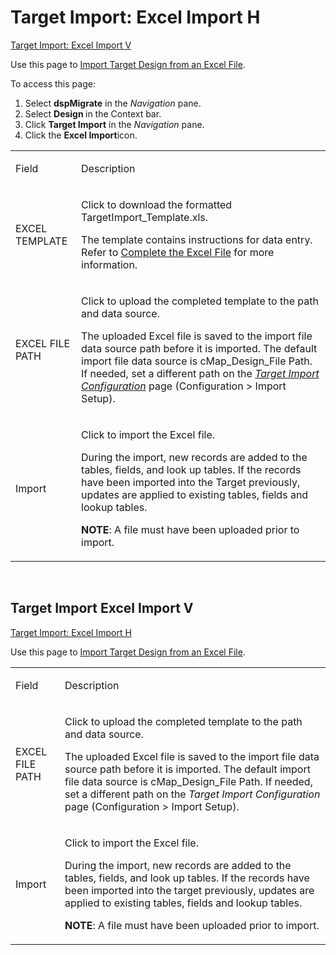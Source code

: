 # <span id="top"></span>Target Import: Excel Import H

[Target Import: Excel Import V](#Target)

<div class="use">

Use this page to [Import Target Design from an Excel
File](../Use_Cases/Import_from_an_Excel_File.htm).

</div>

To access this page:

1.  Select <span style="font-weight: bold;">dspMigrate</span> in the
    <span style="font-style: italic;">Navigation</span> pane.
2.  Select <span style="font-weight: bold;">Design </span>in the Context
    bar.
3.  Click <span style="font-weight: bold;">Target Import</span> in the
    <span style="font-style: italic;">Navigation</span> pane.
4.  Click the <span style="font-weight: bold;">Excel Import</span>icon.

<table>
<tbody>
<tr class="odd">
<td><p>Field</p></td>
<td><p>Description</p></td>
</tr>
<tr class="even">
<td><p>EXCEL TEMPLATE</p></td>
<td><p>Click to download the formatted TargetImport_Template.xls.</p>
<p>The template contains instructions for data entry. Refer to <a href="../Use_Cases/Import_from_an_Excel_File.htm#Complete">Complete the Excel File</a> for more information.</p></td>
</tr>
<tr class="odd">
<td><p>EXCEL FILE PATH</p></td>
<td><p>Click to upload the completed template to the path and data source.</p>
<p>The uploaded Excel file is saved to the import file data source path before it is imported. The default import file data source is cMap_Design_File Path. If needed, set a different path on the <span style="font-style: italic;"><a href="Target_Import_Configuration.htm">Target Import Configuration</a></span> page (Configuration &gt; Import Setup).</p></td>
</tr>
<tr class="even">
<td><p>Import</p></td>
<td><p>Click to import the Excel file.</p>
<p>During the import, new records are added to the tables, fields, and look up tables. If the records have been imported into the Target previously, updates are applied to existing tables, fields and lookup tables.</p>
<p><strong>NOTE</strong>: A file must have been uploaded prior to import.</p></td>
</tr>
</tbody>
</table>

 

## <span id="Target"></span>Target Import Excel Import V

[Target Import: Excel Import H](#top)

<div class="use">

Use this page to [Import Target Design from an Excel
File](../Use_Cases/Import_from_an_Excel_File.htm).

</div>

<table>
<tbody>
<tr class="odd">
<td><p>Field</p></td>
<td><p>Description</p></td>
</tr>
<tr class="even">
<td><p>EXCEL FILE PATH</p></td>
<td><p>Click to upload the completed template to the path and data source.</p>
<p>The uploaded Excel file is saved to the import file data source path before it is imported. The default import file data source is cMap_Design_File Path. If needed, set a different path on the <span style="font-style: italic;">Target Import Configuration</span> page (Configuration &gt; Import Setup).</p></td>
</tr>
<tr class="odd">
<td><p>Import</p></td>
<td><p>Click to import the Excel file.</p>
<p>During the import, new records are added to the tables, fields, and look up tables. If the records have been imported into the target previously, updates are applied to existing tables, fields and lookup tables.</p>
<p><strong>NOTE</strong>: A file must have been uploaded prior to import.</p></td>
</tr>
</tbody>
</table>
